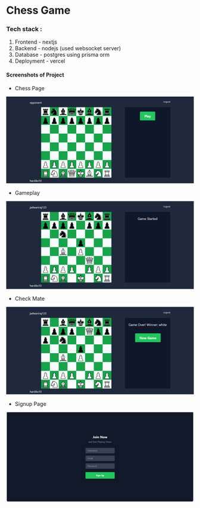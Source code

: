 # Chess Game


### Tech stack :

1. Frontend - nextjs
2. Backend - nodejs (used websocket server)
3. Database - postgres using prisma orm
4. Deployment - vercel


#### Screenshots of Project

- Chess Page

![home](https://github.com/Hardikx10/Chess-App/blob/master/apps/chess/public/images/chess%20page.png?raw=true)

- Gameplay

![gameplay](https://github.com/Hardikx10/Chess-App/blob/master/apps/chess/public/images/gameplay.png?raw=true)

- Check Mate

![checkmate](https://github.com/Hardikx10/Chess-App/blob/master/apps/chess/public/images/checkmate.png?raw=true)

- Signup Page

![signup](https://github.com/Hardikx10/Chess-App/blob/master/apps/chess/public/images/chess%20signup.png?raw=true)